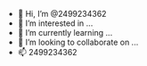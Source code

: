- 👋 Hi, I’m @2499234362
- 👀 I’m interested in ...
- 🌱 I’m currently learning ...
- 💞️ I’m looking to collaborate on ...
- 📫 2499234362

<!---
2499234362/2499234362 is a ✨ special ✨ repository because its `README.md` (this file) appears on your GitHub profile.
You can click the Preview link to take a look at your changes.
--->
